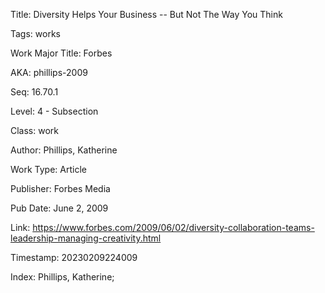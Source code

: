 Title:  Diversity Helps Your Business -- But Not The Way You Think

Tags:   works

Work Major Title: Forbes

AKA:    phillips-2009

Seq:    16.70.1

Level:  4 - Subsection

Class:  work

Author: Phillips, Katherine

Work Type: Article

Publisher: Forbes Media

Pub Date: June 2, 2009

Link:   https://www.forbes.com/2009/06/02/diversity-collaboration-teams-leadership-managing-creativity.html

Timestamp: 20230209224009

Index:  Phillips, Katherine; 
